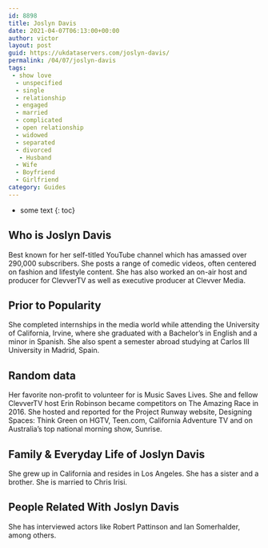 ```yaml
---
id: 8898
title: Joslyn Davis
date: 2021-04-07T06:13:00+00:00
author: victor
layout: post
guid: https://ukdataservers.com/joslyn-davis/
permalink: /04/07/joslyn-davis
tags:
 - show love
  - unspecified
  - single
  - relationship
  - engaged
  - married
  - complicated
  - open relationship
  - widowed
  - separated
  - divorced
   - Husband
  - Wife
  - Boyfriend
  - Girlfriend
category: Guides
---
```


* some text
{: toc}


## Who is Joslyn Davis



Best known for her self-titled YouTube channel which has amassed over 290,000 subscribers. She posts a range of comedic videos, often centered on fashion and lifestyle content. She has also worked an on-air host and producer for ClevverTV as well as executive producer at Clevver Media. 

                
                
                
## Prior to Popularity



She completed internships in the media world while attending the University of California, Irvine, where she graduated with a Bachelor&#8217;s in English and a minor in Spanish. She also spent a semester abroad studying at Carlos III University in Madrid, Spain. 

                
                
                
## Random data



Her favorite non-profit to volunteer for is Music Saves Lives. She and fellow ClevverTV host Erin Robinson became competitors on The Amazing Race in 2016. She hosted and reported for the Project Runway website, Designing Spaces: Think Green on HGTV, Teen.com, California Adventure TV and on Australia&#8217;s top national morning show, Sunrise. 

                
                
                
## Family & Everyday Life of Joslyn Davis



She grew up in California and resides in Los Angeles. She has a sister and a brother. She is married to Chris Irisi.

                
                
                
## People Related With Joslyn Davis



She has interviewed actors like Robert Pattinson and Ian Somerhalder, among others.

                
              
            
          
          
          